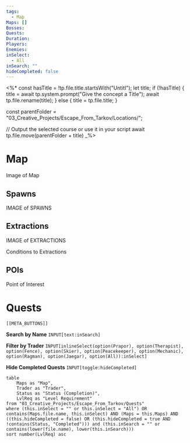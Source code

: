 ```yaml
---
tags:
  - Map
Maps: []
Bosses: 
Quests: 
Duration: 
Players: 
Enemies: 
inSelect:
  - All
inSearch: ""
hideCompleted: false
---
```

<%*
const hasTitle = !tp.file.title.startsWith("Untitl");
let title;
if (!hasTitle) {
	title = await tp.system.prompt("Give the concept a Title");
	await tp.file.rename(title);
} else {
	title = tp.file.title;
}

const parentFolder = "03_Creative_Projects/Escape_From_Tarkov/Locations/";

// Output the selected course or use it in your script
await tp.file.move(parentFolder + title)
_%>
# Map

Image of Map

## Spawns

IMAGE of SPAWNS

## Extractions

IMAGE of EXTRACTIONS

Conditions to Extractions

## POIs

Point of Interest
# Quests
```meta-bind-embed
[[META_BUTTONS]]
```
**Search by Name**
`INPUT[text:inSearch]`

**Filter by Trader**
`INPUT[inlineSelect(option(Prapor), option(Therapist), option(Fence), option(Skier), option(Peacekeeper), option(Mechanic), option(Ragman), option(Jaegar), option(All)):inSelect]`

**Hide Completed Quests**
`INPUT[toggle:hideCompleted]`
```dataview
table 
    Maps as "Map", 
    Trader as "Trader", 
    Status as "Status (Completion)", 
    LvlReq as "Level Requirement"
from "03_Creative_Projects/Escape_From_Tarkov/Quests"
where (this.inSelect = "" or this.inSelect = "All") OR contains(Maps.file.name, this.inSelect) AND (Maps = this.Maps) AND ((this.hideCompleted = false) OR (this.hideCompleted = true AND !contains(Status, "Completed"))) and (this.inSearch = "" or contains(lower(file.name), lower(this.inSearch)))
sort number(LvlReq) asc
```
